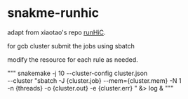 # snakme-runhic

adapt from xiaotao's repo [runHiC](http://xiaotaowang.github.io/HiC_pipeline/).

for gcb cluster submit the jobs using sbatch 

modify the resource for each rule as needed.

"""
snakemake -j 10  --cluster-config cluster.json \
 --cluster "sbatch -J {cluster.job} --mem={cluster.mem} -N 1 \
 -n {threads}  -o {cluster.out} -e  {cluster.err} "  &> log & 
"""

